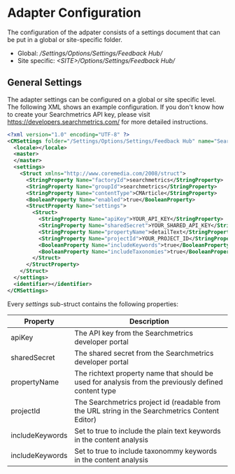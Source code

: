 # Adapter Configuration

The configuration of the adpater consists of a settings document that can be
put in a global or site-specific folder.

- Global: _/Settings/Options/Settings/Feedback Hub/_
- Site specific: _&lt;SITE&gt;/Options/Settings/Feedback Hub/_


## General Settings

The adapter settings can be configured on a global or site specific level. The following
XML shows an example configuration. If you don't know how to create your Searchmetrics API key,
please visit https://developers.searchmetrics.com/ for more detailed instructions.

```xml
<?xml version="1.0" encoding="UTF-8" ?>
<CMSettings folder="/Settings/Options/Settings/Feedback Hub" name="Searchmetrics Adapter (Global)">
  <locale></locale>
  <master>
  </master>
  <settings>
    <Struct xmlns="http://www.coremedia.com/2008/struct">
      <StringProperty Name="factoryId">searchmetrics</StringProperty>
      <StringProperty Name="groupId">searchmetrics</StringProperty>
      <StringProperty Name="contentType">CMArticle</StringProperty>
      <BooleanProperty Name="enabled">true</BooleanProperty>
      <StructProperty Name="settings">
        <Struct>
          <StringProperty Name="apiKey">YOUR_API_KEY</StringProperty>
          <StringProperty Name="sharedSecret">YOUR_SHARED_API_KEY</StringProperty>
          <StringProperty Name="propertyName">detailText</StringProperty>
          <StringProperty Name="projectId">YOUR_PROJECT_ID</StringProperty>
          <BooleanProperty Name="includeKeywords">true</BooleanProperty>
          <BooleanProperty Name="includeTaxonomies">true</BooleanProperty>
        </Struct>
      </StructProperty>
    </Struct>
  </settings>
  <identifier></identifier>
</CMSettings>

```


Every _settings_ sub-struct contains the following properties:

| Property          | Description   |
| ----------------- | ------------- |
| apiKey            | The API key from the Searchmetrics developer portal |
| sharedSecret      | The shared secret from the Searchmetrics developer portal |
| propertyName      | The richtext property name that should be used for analysis from the previously defined content type |
| projectId         | The Searchmetrics project id (readable from the URL string in the Searchmetrics Content Editor) |
| includeKeywords   | Set to true to include the plain text keywords in the content analysis |
| includeKeywords   | Set to true to include taxonommy keywords in the content analysis |


